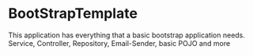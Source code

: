 # BootStrapTemplate
This application has everything that a basic bootstrap application needs. Service, Controller, Repository, Email-Sender, basic POJO and more
